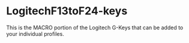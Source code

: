 # LogitechF13toF24-keys
This is the MACRO portion of the Logitech G-Keys that can be added to your individual profiles.
